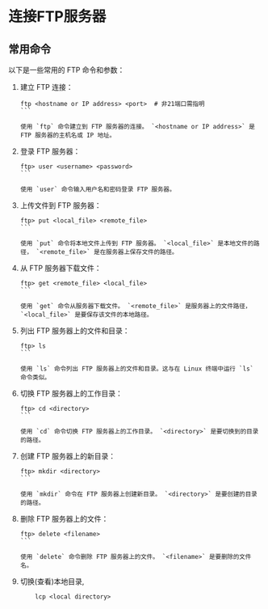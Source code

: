# 连接FTP服务器

## 常用命令
以下是一些常用的 FTP 命令和参数：

1. 建立 FTP 连接：

   ````
   ftp <hostname or IP address> <port>  # 非21端口需指明
   ```
   
   使用 `ftp` 命令建立到 FTP 服务器的连接。 `<hostname or IP address>` 是 FTP 服务器的主机名或 IP 地址。

2. 登录 FTP 服务器：

   ````
   ftp> user <username> <password>
   ```
   
   使用 `user` 命令输入用户名和密码登录 FTP 服务器。

3. 上传文件到 FTP 服务器：

   ````
   ftp> put <local_file> <remote_file>
   ```
   
   使用 `put` 命令将本地文件上传到 FTP 服务器。 `<local_file>` 是本地文件的路径， `<remote_file>` 是在服务器上保存文件的路径。

4. 从 FTP 服务器下载文件：

   ````
   ftp> get <remote_file> <local_file>
   ```
   
   使用 `get` 命令从服务器下载文件。 `<remote_file>` 是服务器上的文件路径， `<local_file>` 是要保存该文件的本地路径。

5. 列出 FTP 服务器上的文件和目录：

   ````
   ftp> ls
   ```
   
   使用 `ls` 命令列出 FTP 服务器上的文件和目录。这与在 Linux 终端中运行 `ls` 命令类似。

6. 切换 FTP 服务器上的工作目录：

   ````
   ftp> cd <directory>
   ```
   
   使用 `cd` 命令切换 FTP 服务器上的工作目录。 `<directory>` 是要切换到的目录的路径。

7. 创建 FTP 服务器上的新目录：

   ````
   ftp> mkdir <directory>
   ```
   
   使用 `mkdir` 命令在 FTP 服务器上创建新目录。 `<directory>` 是要创建的目录的路径。

8. 删除 FTP 服务器上的文件：

   ````
   ftp> delete <filename>
   ```
   
   使用 `delete` 命令删除 FTP 服务器上的文件。 `<filename>` 是要删除的文件名。

9. 切换(查看)本地目录,
    ```
        lcp <local directory>
    ```